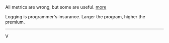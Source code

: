 All metrics are wrong, but some are useful. [more](https://vuongnm.github.io/metrics/) 




Logging is programmer's insurance. Larger the program, higher the premium.

---
V
